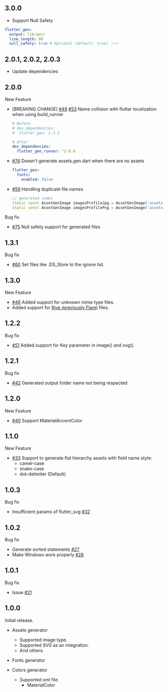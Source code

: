 ## 3.0.0

- Support Null Safety
```yaml
flutter_gen:
  output: lib/gen/
  line_length: 80
  null_safety: true # Optional (default: true) ⭐️⭐️⭐️

```

## 2.0.1, 2.0.2, 2.0.3

- Update dependencies

## 2.0.0

New Feature
- [BREAKING CHANGE] [#49](https://github.com/FlutterGen/flutter_gen/issues/49) [#53](https://github.com/FlutterGen/flutter_gen/issues/53) Name collision with flutter localization when using build_runner
  ```yaml
  # Before
  # dev_dependencies:
  #  flutter_gen: 1.3.1
  
  # After
  dev_dependencies:
    flutter_gen_runner: ^2.0.0
  ```
- [#74](https://github.com/FlutterGen/flutter_gen/issues/74) Doesn't generate assets.gen.dart when there are no assets
  ```yaml
  flutter_gen:
    fonts:
      enabled: false
  ```
- [#59](https://github.com/FlutterGen/flutter_gen/issues/59) Handling duplicate file names
  ```dart
  // generated codes
  static const AssetGenImage imagesProfileJpg = AssetGenImage('assets/images/profile.jpg'); 
  static const AssetGenImage imagesProfilePng = AssetGenImage('assets/images/profile.png');
  ```


Bug fix
- [#75](https://github.com/FlutterGen/flutter_gen/issues/75) Null safety support for generated files 

## 1.3.1

Bug fix
- [#60](https://github.com/FlutterGen/flutter_gen/issues/60) Set files like .DS_Store to the ignore list.

## 1.3.0

New Feature
- [#46](https://github.com/FlutterGen/flutter_gen/issues/46) Added support for unknown mime type files.
- Added support for [Rive (previously Flare)](https://rive.app/) files.

## 1.2.2

Bug fix
- [#51](https://github.com/FlutterGen/flutter_gen/pull/51) Added support for Key parameter in image() and svg().

## 1.2.1

Bug fix
- [#42](https://github.com/FlutterGen/flutter_gen/pull/42) Generated output folder name not being respected

## 1.2.0

New Feature
- [#40](https://github.com/FlutterGen/flutter_gen/pull/40) Support MaterialAccentColor

## 1.1.0

New Feature
  - [#33](https://github.com/FlutterGen/flutter_gen/pull/33) Support to generate flat hierarchy assets with field name style:
    - camel-case
    - snake-case
    - dot-delimiter (Default)

## 1.0.3

Bug fix
  - Insufficient params of flutter_svg [#32](https://github.com/FlutterGen/flutter_gen/pull/34)
## 1.0.2

Bug fix
  - Generate sorted statements [#27](https://github.com/FlutterGen/flutter_gen/pull/27)
  - Make Windows work properly [#28](https://github.com/FlutterGen/flutter_gen/pull/28) 

## 1.0.1

Bug fix
  - Issue [#21](https://github.com/FlutterGen/flutter_gen/issues/21)

## 1.0.0

Initial release.

- Assets generator
  - Supported image type.
  - Supported SVG as an integration.
  - And others.

- Fonts generator
- Colors generator
  - Supported xml file.
    - MaterialColor
